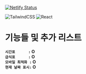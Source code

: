 [![Netlify Status](https://api.netlify.com/api/v1/badges/e9452780-c8cc-4f73-968e-97538eb6ba2f/deploy-status)](https://app.netlify.com/sites/p-mss/deploys)

![TailwindCSS](https://img.shields.io/badge/tailwindcss-%2338B2AC.svg?style=for-the-badge&logo=tailwind-css&logoColor=white) ![React](https://img.shields.io/badge/react-%2320232a.svg?style=for-the-badge&logo=react&logoColor=%2361DAFB)

# 기능들 및 추가 리스트

**`시간표ㅤㅤㅤㅤ:` O**<br/>
**`급식표ㅤㅤㅤㅤ:` O**<br/>
**`모바일 최적화 :` O**<br/>
**`현재 날짜 표시:` O**<br/>
